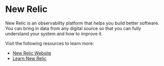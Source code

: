 # New Relic

New Relic is an observability platform that helps you build better software. You can bring in data from any digital source so that you can fully understand your system and how to improve it.

Visit the following resources to learn more:

- [New Relic Website](https://newrelic.com/)
- [Learn New Relic](https://learn.newrelic.com/)